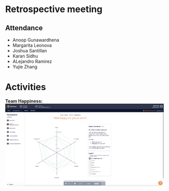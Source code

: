 # Retrospective meeting

## Attendance
- Anoop Gunawardhena
- Margarita Leonova
- Joshua Santillan
- Karan Sidhu
- ALejandro Ramirez
- Yujie Zhang

# Activities
**Team Happiness:**
![image](https://github.com/cse110-sp21-group26/cse110-sp21-group26/blob/main/admin/meetings/images/image%20(1).png)
